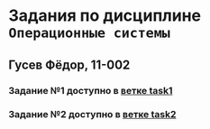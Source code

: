 # Задания по дисциплине `Операционные системы`
## Гусев Фёдор, 11-002

### Задание №1 доступно в [ветке task1](https://github.com/fedor-gusev/os-practice/tree/task1)
### Задание №2 доступно в [ветке task2](https://github.com/fedor-gusev/os-practice/tree/task2)
